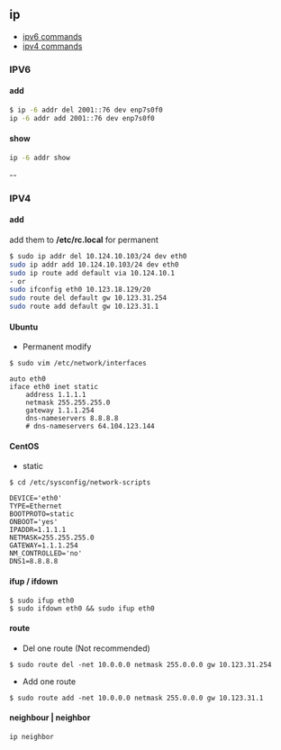 ## ip

- [ipv6 commands](#ipv6)
- [ipv4 commands](#ipv4)

<a id=ipv6></a>
### IPV6
#### add
```bash
$ ip -6 addr del 2001::76 dev enp7s0f0
ip -6 addr add 2001::76 dev enp7s0f0
```

#### show
```bash
ip -6 addr show
```

--
<a id=ipv4></a>
### IPV4
#### add
add them to **/etc/rc.local** for permanent

```bash
$ sudo ip addr del 10.124.10.103/24 dev eth0
sudo ip addr add 10.124.10.103/24 dev eth0
sudo ip route add default via 10.124.10.1
- or
sudo ifconfig eth0 10.123.18.129/20
sudo route del default gw 10.123.31.254
sudo route add default gw 10.123.31.1
```

#### Ubuntu
- Permanent modify

```
$ sudo vim /etc/network/interfaces

auto eth0
iface eth0 inet static
    address 1.1.1.1
    netmask 255.255.255.0
    gateway 1.1.1.254
    dns-nameservers 8.8.8.8
    # dns-nameservers 64.104.123.144
```

#### CentOS
- static

```
$ cd /etc/sysconfig/network-scripts

DEVICE='eth0'
TYPE=Ethernet
BOOTPROTO=static
ONBOOT='yes'
IPADDR=1.1.1.1
NETMASK=255.255.255.0
GATEWAY=1.1.1.254
NM_CONTROLLED='no'
DNS1=8.8.8.8
```

#### ifup / ifdown
```
$ sudo ifup eth0
$ sudo ifdown eth0 && sudo ifup eth0
```

#### route
- Del one route (Not recommended)

```
$ sudo route del -net 10.0.0.0 netmask 255.0.0.0 gw 10.123.31.254
```
- Add one route

```
$ sudo route add -net 10.0.0.0 netmask 255.0.0.0 gw 10.123.31.1
```

#### neighbour | neighbor
```bash
ip neighbor
```
